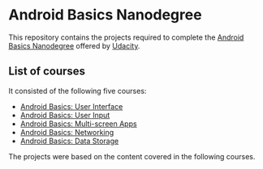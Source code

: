 # Android Basics Nanodegree

This repository contains the projects required to complete the [Android Basics Nanodegree](https://in.udacity.com/course/android-basics-nanodegree-by-google--nd803/) offered by [Udacity](https://in.udacity.com/).

## List of courses

It consisted of the following five courses:

* [Android Basics: User Interface](https://www.udacity.com/course/android-development-for-beginners--ud837)
* [Android Basics: User Input](https://www.udacity.com/course/android-basics-user-input--ud836)
* [Android Basics: Multi-screen Apps](https://www.udacity.com/course/android-basics-multi-screen-apps--ud839)
* [Android Basics: Networking](https://www.udacity.com/course/android-basics-networking--ud843)
* [Android Basics: Data Storage](https://www.udacity.com/course/android-basics-data-storage--ud845)

The projects were based on the content covered in the following courses.
